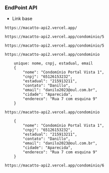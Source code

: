 ### EndPoint API
* Link base
```
https://macatto-api2.vercel.app/
```

``` Delete
https://macatto-api2.vercel.app/condominio/5
```

``` Listar Todos
https://macatto-api2.vercel.app/condominio/5
```

``` Inserir Link
https://macatto-api2.vercel.app/condominio
```

``` Inserir Script
    unique: nome, cnpj, estadual, email
	{
		"nome": "Condomínio Portal Vista 1",
		"cnpj": "65126153232",
		"estadual": "215913211",
		"contato": "Danillo",
		"email": "danilo2023@oul.com.br",
		"cidade": "Aparecida",
		"endereco": "Rua 7 com esquina 9"
	}
```

``` Update Link
https://macatto-api2.vercel.app/condominio
```

``` Update Script
	{
		"nome": "Condomínio Portal Vista 1",
		"cnpj": "65126153232",
		"estadual": "215913211",
		"contato": "Danillo",
		"email": "danilo2023@oul.com.br",
		"cidade": "Aparecida",
		"endereco": "Rua 7 com esquina 9"
	}
```

``` Listar ID // Conferir
https://macatto-api2.vercel.app/condominio/6
```